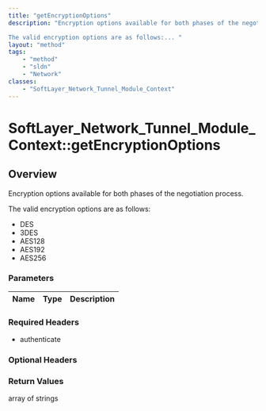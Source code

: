 ```yaml
---
title: "getEncryptionOptions"
description: "Encryption options available for both phases of the negotiation process. 

The valid encryption options are as follows:... "
layout: "method"
tags:
    - "method"
    - "sldn"
    - "Network"
classes:
    - "SoftLayer_Network_Tunnel_Module_Context"
---
```

# SoftLayer_Network_Tunnel_Module_Context::getEncryptionOptions
## Overview 
Encryption options available for both phases of the negotiation process. 

The valid encryption options are as follows: 
* DES
* 3DES
* AES128
* AES192
* AES256

### Parameters 
|Name | Type | Description |
| --- | --- | --- |


### Required Headers
* authenticate

### Optional Headers

### Return Values
array of strings
